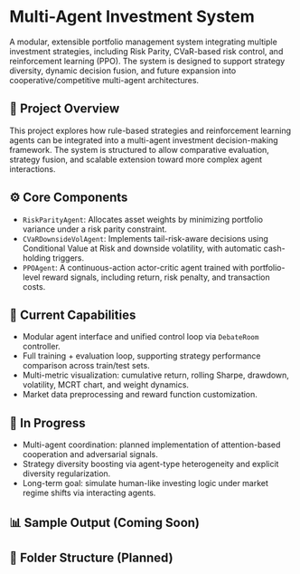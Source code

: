 # Multi-Agent Investment System

A modular, extensible portfolio management system integrating multiple investment strategies, including Risk Parity, CVaR-based risk control, and reinforcement learning (PPO). The system is designed to support strategy diversity, dynamic decision fusion, and future expansion into cooperative/competitive multi-agent architectures.

## 📌 Project Overview

This project explores how rule-based strategies and reinforcement learning agents can be integrated into a multi-agent investment decision-making framework. The system is structured to allow comparative evaluation, strategy fusion, and scalable extension toward more complex agent interactions.

## ⚙️ Core Components

- `RiskParityAgent`: Allocates asset weights by minimizing portfolio variance under a risk parity constraint.
- `CVaRDownsideVolAgent`: Implements tail-risk-aware decisions using Conditional Value at Risk and downside volatility, with automatic cash-holding triggers.
- `PPOAgent`: A continuous-action actor-critic agent trained with portfolio-level reward signals, including return, risk penalty, and transaction costs.

## 🧠 Current Capabilities

- Modular agent interface and unified control loop via `DebateRoom` controller.
- Full training + evaluation loop, supporting strategy performance comparison across train/test sets.
- Multi-metric visualization: cumulative return, rolling Sharpe, drawdown, volatility, MCRT chart, and weight dynamics.
- Market data preprocessing and reward function customization.

## 🚧 In Progress

- Multi-agent coordination: planned implementation of attention-based cooperation and adversarial signals.
- Strategy diversity boosting via agent-type heterogeneity and explicit diversity regularization.
- Long-term goal: simulate human-like investing logic under market regime shifts via interacting agents.

## 📊 Sample Output (Coming Soon)

## 📁 Folder Structure (Planned)

